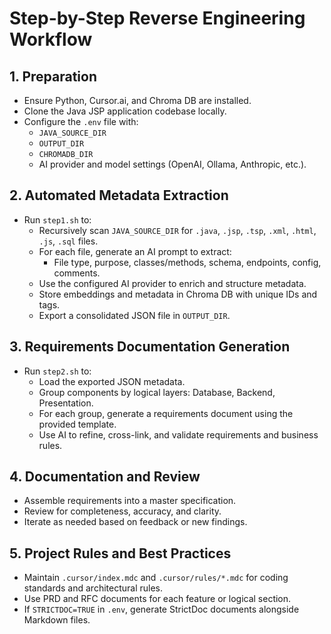 # Step-by-Step Reverse Engineering Workflow

## 1. Preparation
- Ensure Python, Cursor.ai, and Chroma DB are installed.
- Clone the Java JSP application codebase locally.
- Configure the `.env` file with:
  - `JAVA_SOURCE_DIR`
  - `OUTPUT_DIR`
  - `CHROMADB_DIR`
  - AI provider and model settings (OpenAI, Ollama, Anthropic, etc.).

## 2. Automated Metadata Extraction
- Run `step1.sh` to:
  - Recursively scan `JAVA_SOURCE_DIR` for `.java`, `.jsp`, `.tsp`, `.xml`, `.html`, `.js`, `.sql` files.
  - For each file, generate an AI prompt to extract:
    - File type, purpose, classes/methods, schema, endpoints, config, comments.
  - Use the configured AI provider to enrich and structure metadata.
  - Store embeddings and metadata in Chroma DB with unique IDs and tags.
  - Export a consolidated JSON file in `OUTPUT_DIR`.

## 3. Requirements Documentation Generation
- Run `step2.sh` to:
  - Load the exported JSON metadata.
  - Group components by logical layers: Database, Backend, Presentation.
  - For each group, generate a requirements document using the provided template.
  - Use AI to refine, cross-link, and validate requirements and business rules.

## 4. Documentation and Review
- Assemble requirements into a master specification.
- Review for completeness, accuracy, and clarity.
- Iterate as needed based on feedback or new findings.

## 5. Project Rules and Best Practices
- Maintain `.cursor/index.mdc` and `.cursor/rules/*.mdc` for coding standards and architectural rules.
- Use PRD and RFC documents for each feature or logical section.
- If `STRICTDOC=TRUE` in `.env`, generate StrictDoc documents alongside Markdown files.
